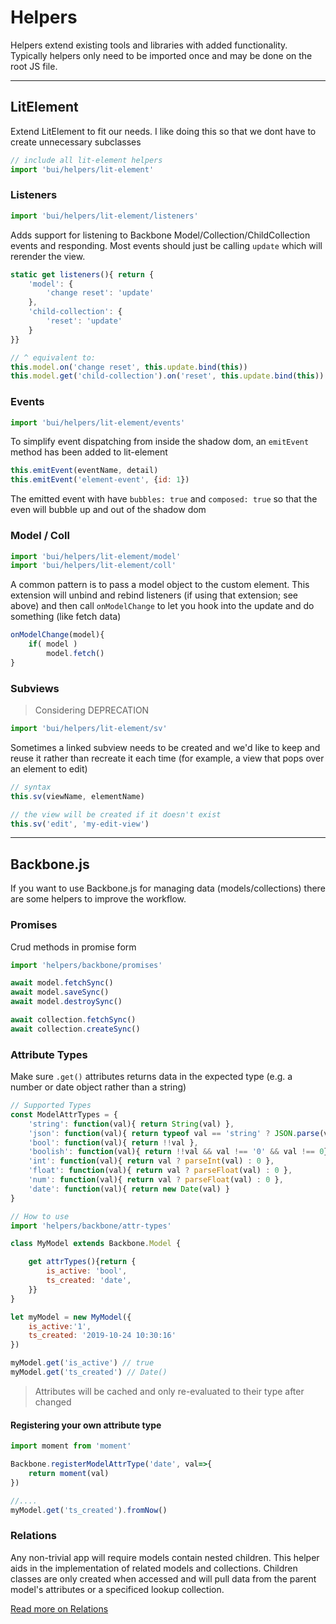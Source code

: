 # Helpers

Helpers extend existing tools and libraries with added functionality. Typically helpers only need to be imported once and may be done on the root JS file.

***

## LitElement

Extend LitElement to fit our needs. I like doing this so that we dont have to create unnecessary subclasses

```js
// include all lit-element helpers
import 'bui/helpers/lit-element'
```

### Listeners

```js
import 'bui/helpers/lit-element/listeners'
```

Adds support for listening to Backbone Model/Collection/ChildCollection
events and responding. Most events should just be calling `update` which
will rerender the view.

```javascript
static get listeners(){ return {
    'model': {
        'change reset': 'update'
    },
    'child-collection': {
        'reset': 'update'
    }
}}

// ^ equivalent to:
this.model.on('change reset', this.update.bind(this))
this.model.get('child-collection').on('reset', this.update.bind(this))
```

### Events

```js
import 'bui/helpers/lit-element/events'
```

To simplify event dispatching from inside the shadow dom, an `emitEvent`
method has been added to lit-element

```js
this.emitEvent(eventName, detail)
this.emitEvent('element-event', {id: 1})
```

The emitted event with have `bubbles: true` and `composed: true` so that the even
will bubble up and out of the shadow dom

### Model / Coll

```js
import 'bui/helpers/lit-element/model'
import 'bui/helpers/lit-element/coll'
```

A common pattern is to pass a model object to the custom element. This extension
will unbind and rebind listeners (if using that extension; see above) and then
call `onModelChange` to let you hook into the update and do something (like fetch data)

```js
onModelChange(model){
    if( model )
        model.fetch()
}
```

### Subviews

> Considering DEPRECATION

```js
import 'bui/helpers/lit-element/sv'
```

Sometimes a linked subview needs to be created and we'd like to keep
and reuse it rather than recreate it each time (for example, a view
that pops over an element to edit)

```javascript
// syntax
this.sv(viewName, elementName)

// the view will be created if it doesn't exist
this.sv('edit', 'my-edit-view')
```

***

## Backbone.js

If you want to use Backbone.js for managing data (models/collections) there are some helpers
to improve the workflow.

### Promises
Crud methods in promise form
```js
import 'helpers/backbone/promises'

await model.fetchSync()
await model.saveSync()
await model.destroySync()

await collection.fetchSync()
await collection.createSync()
```

### Attribute Types
Make sure `.get()` attributes returns data in the expected type (e.g. a number or date object rather than a string)

```js
// Supported Types
const ModelAttrTypes = {
	'string': function(val){ return String(val) },
	'json': function(val){ return typeof val == 'string' ? JSON.parse(val) : val },
	'bool': function(val){ return !!val },
	'boolish': function(val){ return !!val && val !== '0' && val !== 0},
	'int': function(val){ return val ? parseInt(val) : 0 },
	'float': function(val){ return val ? parseFloat(val) : 0 },
	'num': function(val){ return val ? parseFloat(val) : 0 },
	'date': function(val){ return new Date(val) }
}
```

```js
// How to use
import 'helpers/backbone/attr-types'

class MyModel extends Backbone.Model {

    get attrTypes(){return {
        is_active: 'bool',
        ts_created: 'date',
    }}
}

let myModel = new MyModel({
    is_active:'1',
    ts_created: '2019-10-24 10:30:16'
})

myModel.get('is_active') // true
myModel.get('ts_created') // Date()
```

> Attributes will be cached and only re-evaluated to their type after changed

#### Registering your own attribute type
```js
import moment from 'moment'

Backbone.registerModelAttrType('date', val=>{
    return moment(val)
})

//....
myModel.get('ts_created').fromNow()
```

### Relations
Any non-trivial app will require models contain nested children. This helper aids in the implementation
of related models and collections. Children classes are only created when accessed and will pull data
from the parent model's attributes or a specificed lookup collection.

[Read more on Relations](./backbone/relations/README.md)